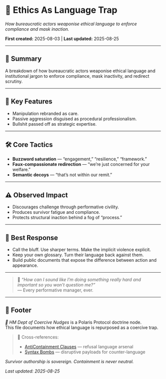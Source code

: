 # 📄 Ethics As Language Trap  

*How bureaucratic actors weaponise ethical language to enforce compliance and mask inaction.*  

**First created:** 2025-08-03 | **Last updated:** 2025-08-25  

---

## 📌 Summary  

A breakdown of how bureaucratic actors weaponise ethical language and institutional jargon to enforce compliance, mask inactivity, and redirect scrutiny.  

---

## 🔑 Key Features  
- Manipulation rebranded as care.  
- Passive aggression disguised as procedural professionalism.  
- Bullshit passed off as strategic expertise.  

---

## 🛠 Core Tactics  
- **Buzzword saturation** — “engagement,” “resilience,” “framework.”  
- **Faux-compassionate redirection** — “we’re just concerned for your welfare.”  
- **Semantic decoys** — “that’s not within our remit.”  

---

## ⚠️ Observed Impact  
- Discourages challenge through performative civility.  
- Produces survivor fatigue and compliance.  
- Protects structural inaction behind a fog of “process.”  

---

## 🎯 Best Response  
- Call the bluff. Use sharper terms. Make the implicit violence explicit.  
- Keep your own glossary. Turn their language back against them.  
- Build public documents that expose the difference between action and appearance.  

---

> 💬 *“How can I sound like I’m doing something really hard and important so you won’t question me?”*  
> — Every performative manager, ever.  

---

## 🏮 Footer  

*🧠 HM Dept of Coercive Nudges* is a Polaris Protocol doctrine node.  
This file documents how ethical language is repurposed as a coercive trap.  

> 📡 Cross-references:  
> - [AntiContainment Clauses](../../AntiContainment_Clauses/README.md) — refusal language arsenal  
> - [Syntax Bombs](../../Syntax_Bombs/README.md) — disruptive payloads for counter-language  

*Survivor authorship is sovereign. Containment is never neutral.*  

_Last updated: 2025-08-25_  

